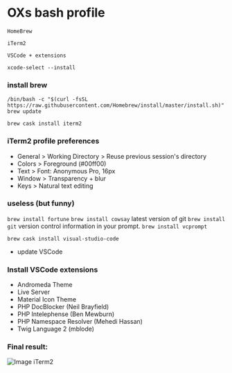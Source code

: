 # OXs bash profile
 
`HomeBrew`

`iTerm2`

`VSCode + extensions`

```xcode-select --install```

### install brew

```/bin/bash -c "$(curl -fsSL https://raw.githubusercontent.com/Homebrew/install/master/install.sh)"```
```brew update```

```brew cask install iterm2```
### iTerm2 profile preferences

* General > Working Directory > Reuse previous session's directory
* Colors > Foreground (#00ff00)
* Text > Font: Anonymous Pro, 16px
* Window > Transparency + blur 
* Keys > Natural text editing

### useless (but funny)
```brew install fortune```
```brew install cowsay```
latest version of git
```brew install git```
version control information in your prompt.
```brew install vcprompt```

```brew cask install visual-studio-code```
* update VSCode
### Install VSCode extensions
* Andromeda Theme
* Live Server
* Material Icon Theme
* PHP DocBlocker (Neil Brayfield)
* PHP Intelephense (Ben Mewburn)
* PHP Namespace Resolver (Mehedi Hassan)
* Twig Language 2 (mblode)

### Final result: 
![Image iTerm2](https://lh3.googleusercontent.com/NlPhl6QzDxXwbNz0e0WDb_sHXm9IMKevDsVklmFZ2tJUFbWVaZ6faqGJ_GK8V0GTEmsUDNqNQwdJzH5t9WhyNn8d2yb4VwgdF0w24qwgDbcQXs-E8fllp0C6wtO5fRdWc8l3qnxOBEj4fNXLs3lO8dDg5rduVE_i0lIThIXtpT80FwG1u-tdeYdGkVsSzoci3FxfM9JlguWgzEg5vPBF8V6cVS6QEvYRBZYpWVXYqh5EKM_2ExRmhkzKlKCZYNy_zALUTeNth2Oiisn13LGu5KeTG5c-N9vH7OyaHabU2M6CyJ5enf4l37Jgikcn4yaKwdO1WwbevrkL9S3_81Zyxi7TJ7gx0Hon7AzEZLVDW5LGfBG8cDAdH1Gk-YZxbb1ueT7uqbdT1ZxWJ-UiNHCe0hEZ_TslaMwTqZJhU60whN2LJ_vURgJYD8LIARNYaOjV1x-tZdorytdVPujP-9xh1ZYTZ7xg_7ZPMbGeC2UsmV2oosylyjA2IYK6S0iFSKuXtzdRZs2hOdw94hRrD5gpuRDpsY3eeI5FYwx1TS42vORle5DBwcRPBu_4veLqevYXzfZ6U5wxk4Q-RGy7TO_Glma_cveqQovjZ2B8qe7tZtx9eKtcOBnE4hTHuE0iEwyEnGkRyH_FrJqDcbIGunDO0RQQKLKs8AI6cM53bAc1U349EPcLyGcLioUF0RU3lw=w1462-h726-no?authuser=0)
